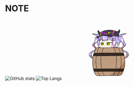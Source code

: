 # NOTE
![GitHub stats](https://github-readme-stats.vercel.app/api?username=chen199940&count_private=true&theme=tokyonight)
![Top Langs](https://github-readme-stats.vercel.app/api/top-langs/?username=chen199940&count_private=true&layout=compact&theme=tokyonight)
<a href="https://www.pixiv.net/artworks/93987445">
    <img src="Screenshots/93987445-large.gif" alt="gif檔" width="300" height="200">
</a>
